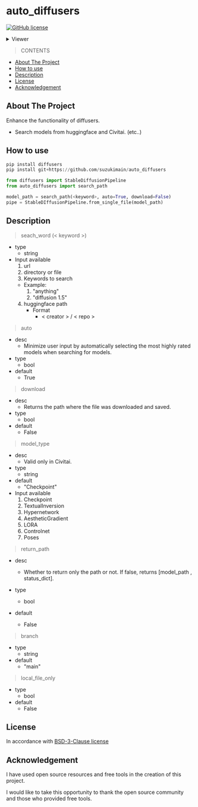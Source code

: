 # auto_diffusers

[![GitHub license](https://img.shields.io/badge/license-Apache-blue.svg)](
https://github.com/suzukimain/auto_diffusers/blob/main/LICENSE)



<details>
  <summary>Viewer</summary>
  <img src=https://visit-counter.vercel.app/counter.png?page=https://github.com/suzukimain/auto_diffusers/main&c=00ffff&ff=flat&tb=viewer:%20&s=20>  
</details>


>CONTENTS
+ [About The Project](#About_The_Project)
+ [How to use](#How_to_use)
+ [Description](#Description)
+ [License](#License)
+ [Acknowledgement](#Acknowledgement)

## About The Project<a name = "About_The_Project"></a>
Enhance the functionality of diffusers.
* Search models from huggingface and Civitai. 
(etc..)


##  How to use<a name = "How_to_use"></a>

```python
pip install diffusers
pip install git+https://github.com/suzukimain/auto_diffusers

from diffusers import StableDiffusionPipeline
from auto_diffusers import search_path

model_path = search_path(<keyword>, auto=True, download=False)
pipe = StableDIffusionPipeline.from_single_file(model_path)
```



##  Description<a name = "Description"></a>

> seach_word (< keyword >)
  * type
    * string
  * Input available
    1. url 
    2. directory or file
    3. Keywords to search
      * Example:
        1. "anything"
        2. "diffusion 1.5"
    4. huggingface path 
       * Format
          * < creator > / < repo >

> auto
  * desc
    * Minimize user input by automatically selecting the most highly rated models when searching for models.
  * type
    * bool
  * default
    * True

>  download
  * desc
    * Returns the path where the file was downloaded and saved.
  * type
    * bool
  * default
    * False


> model_type
  * desc
    * Valid only in Civitai.
  * type
    * string
  * default
    * "Checkpoint"
  * Input available
    1. Checkpoint
    2. TextualInversion
    3. Hypernetwork
    4. AestheticGradient
    5. LORA
    6. Controlnet
    7. Poses

> return_path
  * desc
    * Whether to return only the path or not. If false, returns [model_path , status_dict].
    
  * type
    * bool
  * default
    * False

> branch  
  * type
    * string
  * default
    * "main"

> local_file_only
  * type
    * bool
  * default
    * False

## License<a name = "License"></a>
In accordance with [BSD-3-Clause license](LICENSE)



## Acknowledgement<a name = "Acknowledgement"></a>

I have used open source resources and free tools in the creation of this project.

I would like to take this opportunity to thank the open source community and those who provided free tools.


